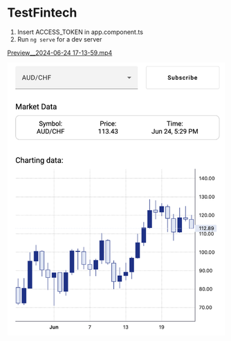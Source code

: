 # TestFintech

1. Insert ACCESS_TOKEN in app.component.ts
2. Run `ng serve` for a dev server

[Preview__2024-06-24 17-13-59.mp4](src/assets/Preview-24.06.24.mp4)

![Preview-24.06.24.png](src/assets/Preview-24.06.24.png)
